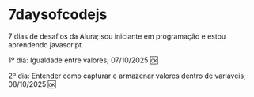 # 7daysofcodejs
7 dias de desafios da Alura; sou iniciante em programação e estou aprendendo javascript.

1º dia: Igualdade entre valores; 07/10/2025 🆗

2º dia: Entender como capturar e armazenar valores dentro de variáveis; 08/10/2025 🆗
